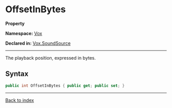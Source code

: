 # OffsetInBytes

**Property**

**Namespace:** [Vox](Vox.md)

**Declared in:** [Vox.SoundSource](Vox.SoundSource.md)

------



The playback position, expressed in bytes.


## Syntax

```csharp
public int OffsetInBytes { public get; public set; }
```

------

[Back to index](index.md)